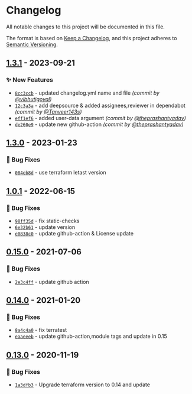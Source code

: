 # Changelog
All notable changes to this project will be documented in this file.

The format is based on [Keep a Changelog](https://keepachangelog.com/en/1.0.0/),
and this project adheres to [Semantic Versioning](https://semver.org/spec/v2.0.0.html).

## [1.3.1] - 2023-09-21
### :sparkles: New Features
- [`8cc3ccb`](https://github.com/clouddrove/terraform-aws-lightsail/commit/8cc3ccb51662a1ca24cad9ca878796df8dcdd0f6) - updated changelog.yml name and file *(commit by [@vibhutigoyal](https://github.com/vibhutigoyal))*
- [`12c3a3a`](https://github.com/clouddrove/terraform-aws-lightsail/commit/12c3a3a3d81348d640b0cf4ad78bc205b1f33efe) - add deepsource & added assignees,reviewer in dependabot *(commit by [@Tanveer143s](https://github.com/Tanveer143s))*
- [`eff1ef6`](https://github.com/clouddrove/terraform-aws-lightsail/commit/eff1ef6fd61cba2beaf75033d096b0a9d39dd953) - added user-data argument *(commit by [@theprashantyadav](https://github.com/theprashantyadav))*
- [`de260e9`](https://github.com/clouddrove/terraform-aws-lightsail/commit/de260e934df9bad008d68b7506db7b9b671af349) - update new github-action *(commit by [@theprashantyadav](https://github.com/theprashantyadav))*


## [1.3.0] - 2023-01-23
### :bug: Bug Fixes
- [`084eb8d`](https://github.com/clouddrove/terraform-aws-lightsail/commit/084eb8da2fc6386369da59242e5311f95a72b9e0) - use terraform letast version

## [1.0.1] - 2022-06-15
### :bug: Bug Fixes
- [`98ff35d`](https://github.com/clouddrove/terraform-aws-lightsail/commit/98ff35d58425b655663b2ee32caf995ad27d6141) - fix static-checks
- [`6e32b61`](https://github.com/clouddrove/terraform-aws-lightsail/commit/6e32b616cd048846afd5152dcb43f66d5560d506) - update version
- [`e0838c0`](https://github.com/clouddrove/terraform-aws-lightsail/commit/e0838c026eddc38ae1d04b994811c068dfb99188) - update github-action & License update

## [0.15.0] - 2021-07-06
### :bug: Bug Fixes
- [`2e3c4ff`](https://github.com/clouddrove/terraform-aws-lightsail/commit/2e3c4ffb78c97c871c3988bd9aaa6f70220c2a51) - update github action


## [0.14.0] - 2021-01-20
### :bug: Bug Fixes
- [`8a4c4a0`](https://github.com/clouddrove/terraform-aws-lightsail/commit/8a4c4a01fc57d74f4ad9366994669bdd13ef027c) - fix terratest
- [`eaaeeeb`](https://github.com/clouddrove/terraform-aws-lightsail/commit/eaaeeebb0a06a44a2017306b554d74d97f5d39db) - update github-action,module tags and update in 0.15


## [0.13.0] - 2020-11-19
### :bug: Bug Fixes
- [`1a3dfb3`](https://github.com/clouddrove/terraform-aws-lightsail/commit/1a3dfb3433312abbe3aa02047d1df1ba3db9c6ec) - Upgrade terraform version to 0.14 and update


[0.13.0]: https://github.com/clouddrove/terraform-aws-iam-user/compare/0.13.0...master
[0.14.0]: https://github.com/clouddrove/terraform-aws-iam-user/compare/0.13.0...0.14.0
[0.15.0]: https://github.com/clouddrove/terraform-aws-iam-user/compare/0.14.0...0.15.0
[1.0.1]: https://github.com/clouddrove/terraform-aws-iam-user/compare/0.15.0...1.0.1
[1.3.0]: https://github.com/clouddrove/terraform-aws-iam-user/compare/1.0.1...1.3.0
[1.3.1]: https://github.com/clouddrove/terraform-aws-lightsail/compare/1.3.0...1.3.1
